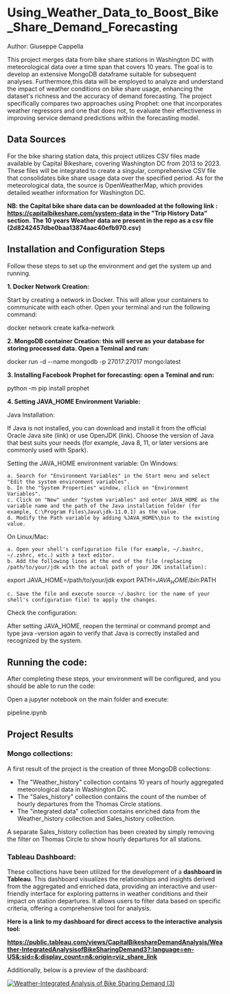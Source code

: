 # Using_Weather_Data_to_Boost_Bike_Share_Demand_Forecasting 

Author: Giuseppe Cappella

This project merges data from bike share stations in Washington DC with meteorological data over a time span that covers 10 years. The goal is to develop an extensive MongoDB dataframe suitable for subsequent analyses. Furthermore,this data will be employed to analyze and understand the impact of weather conditions on bike share usage, enhancing the dataset's richness and the accuracy of demand forecasting. The project specifically compares two approaches using Prophet: one that incorporates weather regressors and one that does not, to evaluate their effectiveness in improving service demand predictions within the forecasting model.

## Data Sources

For the bike sharing station data, this project utilizes CSV files made available by Capital Bikeshare, covering Washington DC from 2013 to 2023. These files will be integrated to create a singular, comprehensive CSV file that consolidates bike share usage data over the specified period. As for the meteorological data, the source is OpenWeatherMap, which provides detailed weather information for Washington DC.

**NB: the Capital bike share data can be downloaded at the following link : https://capitalbikeshare.com/system-data in the "Trip History Data" section. The 10 years Weather data are present in the repo as a csv file (2d8242457dbe0baa13874aac40efb970.csv)** 

## Installation and Configuration Steps

Follow these steps to set up the environment and get the system up and running.

**1. Docker Network Creation:**

Start by creating a network in Docker. This will allow your containers to communicate with each other. Open your terminal and run the following command:

docker network create kafka-network

**2. MongoDB container Creation: this will serve as your database for storing processed data. Open a Teminal and run:**

docker run -d --name mongodb -p 27017:27017 mongo:latest

**3. Installing Facebook Prophet for forecasting: open a Teminal and run:**

   python -m pip install prophet

**4. Setting JAVA_HOME Environment Variable:**

Java Installation:

If Java is not installed, you can download and install it from the official Oracle Java site (link) or use OpenJDK (link). Choose the version of Java that best suits your needs (for example, Java 8, 11, or later versions are commonly used with Spark).

Setting the JAVA_HOME environment variable:
On Windows:

    a. Search for "Environment Variables" in the Start menu and select "Edit the system environment variables".
    b. In the "System Properties" window, click on "Environment Variables".
    c. Click on "New" under "System variables" and enter JAVA_HOME as the variable name and the path of the Java installation folder (for example, C:\Program Files\Java\jdk-11.0.1) as the value.
    d. Modify the Path variable by adding %JAVA_HOME%\bin to the existing value.

On Linux/Mac:

    a. Open your shell's configuration file (for example, ~/.bashrc, ~/.zshrc, etc.) with a text editor.
    b. Add the following lines at the end of the file (replacing /path/to/your/jdk with the actual path of your JDK installation):

export JAVA_HOME=/path/to/your/jdk export PATH=$JAVA_HOME/bin:$PATH

    c. Save the file and execute source ~/.bashrc (or the name of your shell's configuration file) to apply the changes.

Check the configuration:

After setting JAVA_HOME, reopen the terminal or command prompt and type java -version again to verify that Java is correctly installed and recognized by the system.

## Running the code:

After completing these steps, your environment will be configured, and you should be able to run the code:

Open a jupyter notebook on the main folder and execute:

pipeline.ipynb

## Project Results

### Mongo collections:

A first result of the project is the creation of three MongoDB collections:

- The "Weather_history" collection contains 10 years of hourly aggregated meteorological data in Washington DC.
- The "Sales_history" collection contains the count of the number of hourly departures from the Thomas Circle stations.
- The "integrated data" collection contains enriched data from the Weather_history collection and Sales_history collection.

A separate Sales_history collection has been created by simply removing the filter on Thomas Circle to show hourly departures for all stations.

### Tableau Dashboard:

These collections have been utilized for the development of a **dashboard in Tableau**. This dashboard visualizes the relationships and insights derived from the aggregated and enriched data, providing an interactive and user-friendly interface for exploring patterns in weather conditions and their impact on station departures. It allows users to filter data based on specific criteria, offering a comprehensive tool for analysis.

**Here is a link to my dashboard for direct access to the interactive analysis tool:**

**https://public.tableau.com/views/CapitalBikeshareDemandAnalysis/Weather-IntegratedAnalysisofBikeSharingDemand3?:language=en-US&:sid=&:display_count=n&:origin=viz_share_link**

Additionally, below is a preview of the dashboard:

<div class='tableauPlaceholder' id='viz1709924098565' style='position: relative'><noscript><a href='#'><img alt='Weather-Integrated Analysis of Bike Sharing Demand (3) ' src='https:&#47;&#47;public.tableau.com&#47;static&#47;images&#47;Ca&#47;CapitalBikeshareDemandAnalysis&#47;Weather-IntegratedAnalysisofBikeSharingDemand3&#47;1_rss.png' style='border: none' /></a></noscript><object class='tableauViz'  style='display:none;'><param name='host_url' value='https%3A%2F%2Fpublic.tableau.com%2F' /> <param name='embed_code_version' value='3' /> <param name='site_root' value='' /><param name='name' value='CapitalBikeshareDemandAnalysis&#47;Weather-IntegratedAnalysisofBikeSharingDemand3' /><param name='tabs' value='no' /><param name='toolbar' value='yes' /><param name='static_image' value='https:&#47;&#47;public.tableau.com&#47;static&#47;images&#47;Ca&#47;CapitalBikeshareDemandAnalysis&#47;Weather-IntegratedAnalysisofBikeSharingDemand3&#47;1.png' /> <param name='animate_transition' value='yes' /><param name='display_static_image' value='yes' /><param name='display_spinner' value='yes' /><param name='display_overlay' value='yes' /><param name='display_count' value='yes' /><param name='language' value='en-US' /></object></div>                <script type='text/javascript'>                    var divElement = document.getElementById('viz1709924098565');                    var vizElement = divElement.getElementsByTagName('object')[0];                    if ( divElement.offsetWidth > 800 ) { vizElement.style.width='1420px';vizElement.style.height='1887px';} else if ( divElement.offsetWidth > 500 ) { vizElement.style.width='1420px';vizElement.style.height='1887px';} else { vizElement.style.width='100%';vizElement.style.height='3827px';}                     var scriptElement = document.createElement('script');                    scriptElement.src = 'https://public.tableau.com/javascripts/api/viz_v1.js';                    vizElement.parentNode.insertBefore(scriptElement, vizElement);                </script>

